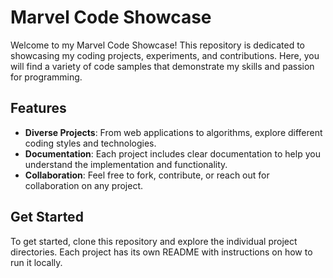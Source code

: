 # Marvel Code Showcase

Welcome to my Marvel Code Showcase! This repository is dedicated to showcasing my coding projects, experiments, and contributions. Here, you will find a variety of code samples that demonstrate my skills and passion for programming.

## Features

- **Diverse Projects**: From web applications to algorithms, explore different coding styles and technologies.
- **Documentation**: Each project includes clear documentation to help you understand the implementation and functionality.
- **Collaboration**: Feel free to fork, contribute, or reach out for collaboration on any project.

## Get Started

To get started, clone this repository and explore the individual project directories. Each project has its own README with instructions on how to run it locally.

